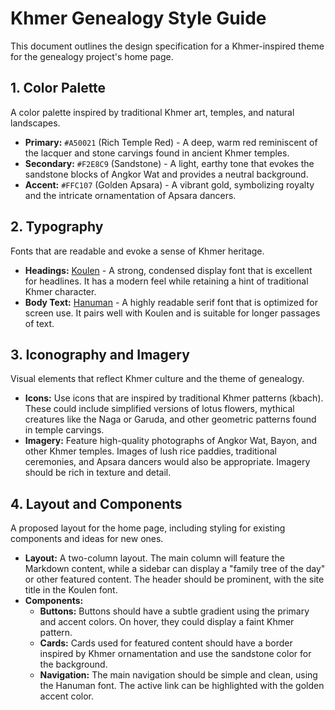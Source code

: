# Khmer Genealogy Style Guide

This document outlines the design specification for a Khmer-inspired theme for the genealogy project's home page.

## 1. Color Palette

A color palette inspired by traditional Khmer art, temples, and natural landscapes.

- **Primary:** `#A50021` (Rich Temple Red) - A deep, warm red reminiscent of the lacquer and stone carvings found in ancient Khmer temples.
- **Secondary:** `#F2E8C9` (Sandstone) - A light, earthy tone that evokes the sandstone blocks of Angkor Wat and provides a neutral background.
- **Accent:** `#FFC107` (Golden Apsara) - A vibrant gold, symbolizing royalty and the intricate ornamentation of Apsara dancers.

## 2. Typography

Fonts that are readable and evoke a sense of Khmer heritage.

- **Headings:** [Koulen](https://fonts.google.com/specimen/Koulen) - A strong, condensed display font that is excellent for headlines. It has a modern feel while retaining a hint of traditional Khmer character.
- **Body Text:** [Hanuman](https://fonts.google.com/specimen/Hanuman) - A highly readable serif font that is optimized for screen use. It pairs well with Koulen and is suitable for longer passages of text.

## 3. Iconography and Imagery

Visual elements that reflect Khmer culture and the theme of genealogy.

- **Icons:** Use icons that are inspired by traditional Khmer patterns (kbach). These could include simplified versions of lotus flowers, mythical creatures like the Naga or Garuda, and other geometric patterns found in temple carvings.
- **Imagery:** Feature high-quality photographs of Angkor Wat, Bayon, and other Khmer temples. Images of lush rice paddies, traditional ceremonies, and Apsara dancers would also be appropriate. Imagery should be rich in texture and detail.

## 4. Layout and Components

A proposed layout for the home page, including styling for existing components and ideas for new ones.

- **Layout:** A two-column layout. The main column will feature the Markdown content, while a sidebar can display a "family tree of the day" or other featured content. The header should be prominent, with the site title in the Koulen font.
- **Components:**
    - **Buttons:** Buttons should have a subtle gradient using the primary and accent colors. On hover, they could display a faint Khmer pattern.
    - **Cards:** Cards used for featured content should have a border inspired by Khmer ornamentation and use the sandstone color for the background.
    - **Navigation:** The main navigation should be simple and clean, using the Hanuman font. The active link can be highlighted with the golden accent color.
